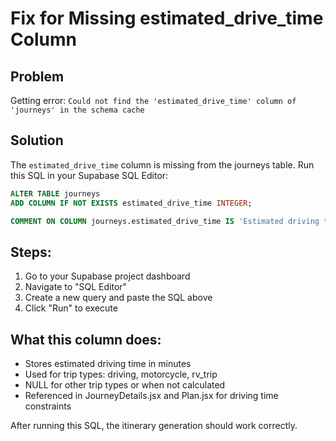 # Fix for Missing estimated_drive_time Column

## Problem
Getting error: `Could not find the 'estimated_drive_time' column of 'journeys' in the schema cache`

## Solution
The `estimated_drive_time` column is missing from the journeys table. Run this SQL in your Supabase SQL Editor:

```sql
ALTER TABLE journeys 
ADD COLUMN IF NOT EXISTS estimated_drive_time INTEGER;

COMMENT ON COLUMN journeys.estimated_drive_time IS 'Estimated driving time in minutes for driving/motorcycle/RV trip types';
```

## Steps:
1. Go to your Supabase project dashboard
2. Navigate to "SQL Editor" 
3. Create a new query and paste the SQL above
4. Click "Run" to execute

## What this column does:
- Stores estimated driving time in minutes
- Used for trip types: driving, motorcycle, rv_trip  
- NULL for other trip types or when not calculated
- Referenced in JourneyDetails.jsx and Plan.jsx for driving time constraints

After running this SQL, the itinerary generation should work correctly.